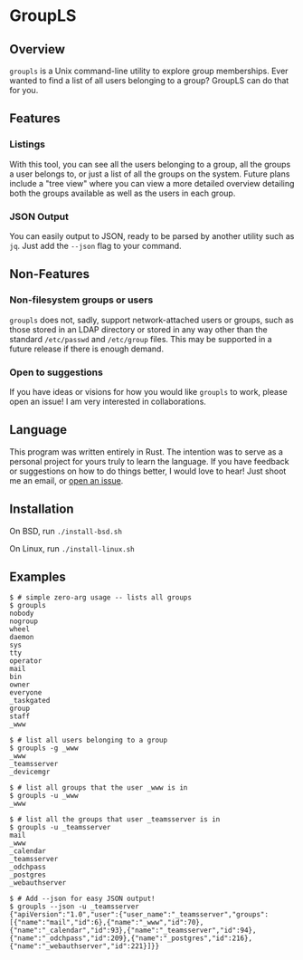 # GroupLS

## Overview

`groupls` is a Unix command-line utility to explore group memberships. Ever wanted to find
a list of all users belonging to a group? GroupLS can do that for you.

## Features

### Listings
With this tool, you can see all the users belonging to a group, all the groups a user belongs to,
or just a list of all the groups on the system. Future plans include a "tree view" where you can
view a more detailed overview detailing both the groups available as well as the users in each group.

### JSON Output
You can easily output to JSON, ready to be parsed by another utility such as `jq`. Just add the `--json`
flag to your command.

## Non-Features

### Non-filesystem groups or users

`groupls` does not, sadly, support network-attached users or groups, such as those stored in an LDAP directory or stored in any way other than the standard `/etc/passwd` and `/etc/group` files. This may be supported in a future release if there is enough demand.

### Open to suggestions

If you have ideas or visions for how you would like `groupls` to work, please open an issue! I am very interested in collaborations.

## Language
This program was written entirely in Rust. The intention was to serve as a personal project for
yours truly to learn the language. If you have feedback or suggestions on how to do things better,
I would love to hear! Just shoot me an email, or [open an issue](https://github.com/philip-peterson/groupls/issues/new).

## Installation

On BSD, run `./install-bsd.sh`

On Linux, run `./install-linux.sh`

## Examples

```shell
$ # simple zero-arg usage -- lists all groups
$ groupls
nobody
nogroup
wheel
daemon
sys
tty
operator
mail
bin
owner
everyone
_taskgated
group
staff
_www
```

```shell
$ # list all users belonging to a group
$ groupls -g _www
_www
_teamsserver
_devicemgr
```

```shell
$ # list all groups that the user _www is in
$ groupls -u _www
_www
```

```shell
$ # list all the groups that user _teamsserver is in
$ groupls -u _teamsserver
mail
_www
_calendar
_teamsserver
_odchpass
_postgres
_webauthserver
```

```shell
$ # Add --json for easy JSON output!
$ groupls --json -u _teamsserver
{"apiVersion":"1.0","user":{"user_name":"_teamsserver","groups":[{"name":"mail","id":6},{"name":"_www","id":70},{"name":"_calendar","id":93},{"name":"_teamsserver","id":94},{"name":"_odchpass","id":209},{"name":"_postgres","id":216},{"name":"_webauthserver","id":221}]}}
```
